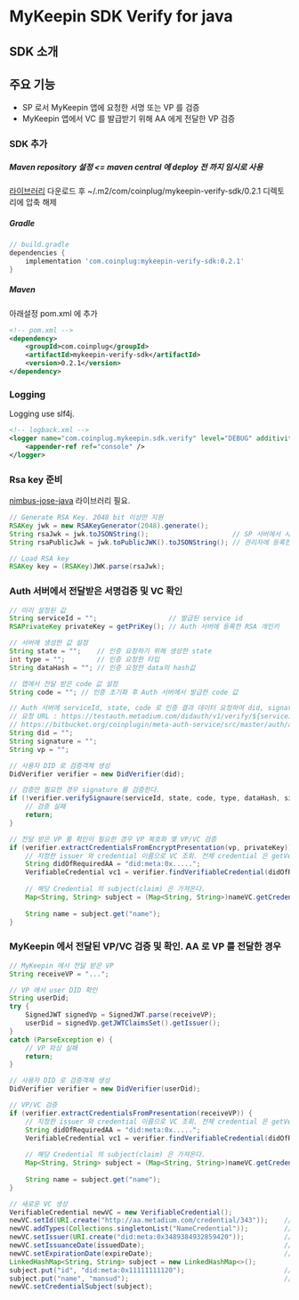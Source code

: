# MyKeepin SDK Verify for java 

## SDK 소개

## 주요 기능
+ SP 로서 MyKeepin 앱에 요청한 서명 또는 VP 를 검증
+ MyKeepin 앱에서 VC 를 발급받기 위해 AA 에게 전달한 VP 검증

### SDK 추가

##### Maven repository 설정 <= maven central 에 deploy 전 까지 임시로 사용

[라이브러리](https://bitbucket.org/coinplugin/mykeepin-verify-sdk/downloads/mykeepin-verify-sdk-0.2.1.zip) 다운로드 후 ~/.m2/com/coinplug/mykeepin-verify-sdk/0.2.1 디렉토리에 압축 해제


##### Gradle

```gradle
// build.gradle
dependencies {
	implementation 'com.coinplug:mykeepin-verify-sdk:0.2.1'
}
```

##### Maven

아래설정 pom.xml 에 추가

```xml
<!-- pom.xml -->
<dependency>
	<groupId>com.coinplug</groupId>
	<artifactId>mykeepin-verify-sdk</artifactId>
	<version>0.2.1</version>
</dependency>
```

### Logging

Logging use slf4j.

```xml
<!-- logback.xml -->
<logger name="com.coinplug.mykeepin.sdk.verify" level="DEBUG" additivity ="false">
	<appender-ref ref="console" />
</logger>
```

### Rsa key 준비

[nimbus-jose-java](https://connect2id.com/products/nimbus-jose-jwt) 라이브러리 필요.  

```java
// Generate RSA Key. 2048 bit 이상만 지원
RSAKey jwk = new RSAKeyGenerator(2048).generate();
String rsaJwk = jwk.toJSONString();                     // SP 서버에서 사용할 Private Key
String rsaPublicJwk = jwk.toPublicJWK().toJSONString(); // 관리자에 등록한 Public Key 

// Load RSA key
RSAKey key = (RSAKey)JWK.parse(rsaJwk);
```

### Auth 서버에서 전달받은 서명검증 및 VC 확인

```java
// 미리 설정된 값
String serviceId = "";                  // 발급된 service id
RSAPrivateKey privateKey = getPriKey(); // Auth 서버에 등록한 RSA 개인키

// 서버에 생성한 값 설정
String state = "";    // 인증 요청하기 위해 생성한 state
int type = "";        // 인증 요청한 타입
String dataHash = ""; // 인증 요청한 data의 hash값

// 앱에서 전달 받은 code 값 설정
String code = ""; // 인증 초기화 후 Auth 서버에서 발급한 code 값

// Auth 서버에 serviceId, state, code 로 인증 결과 데이터 요청하여 did, signature, vp 를 얻는다.
// 요청 URL : https://testauth.metadium.com/didauth/v1/verify/${serviceId}/${state+}/${code}
// https://bitbucket.org/coinplugin/meta-auth-service/src/master/auth/app/docs/api_spec.md#verify-auth-info 참조
String did = "";
String signature = "";
String vp = "";

// 사용자 DID 로 검증객체 생성
DidVerifier verifier = new DidVerifier(did);

// 검증만 필요한 경우 signature 를 검증한다.
if (!verifier.verifySignaure(serviceId, state, code, type, dataHash, signature)) {
	// 검증 실패
	return;
}

// 전달 받은 VP 를 확인이 필요한 경우 VP 복호화 몇 VP/VC 검증 
if (verifier.extractCredentialsFromEncryptPresentation(vp, privateKey)) {
	// 지정한 issuer 와 credential 이름으로 VC 조회. 전체 credential 은 getVerifiableCredentials() 사용.
	String didOfRequiredAA = "did:meta:0x.....";
	VerifiableCredential vc1 = verifier.findVerifiableCredential(didOfRequiredAA, "NameCredential");
	
	// 해당 Credential 의 subject(claim) 은 가져온다.
	Map<String, String> subject = (Map<String, String>)nameVC.getCredentialSubject();
	
	String name = subject.get("name");
}

```

### MyKeepin 에서 전달된 VP/VC 검증 및 확인. AA 로 VP 를 전달한 경우

```java
// MyKeepin 에서 전달 받은 VP
String receiveVP = "...";

// VP 에서 user DID 확인
String userDid;
try {
	SignedJWT signedVp = SignedJWT.parse(receiveVP);
	userDid = signedVp.getJWTClaimsSet().getIssuer();
}
catch (ParseException e) {
	// VP 파싱 실패
	return;
}

// 사용자 DID 로 검증객체 생성
DidVerifier verifier = new DidVerifier(userDid);

// VP/VC 검증 
if (verifier.extractCredentialsFromPresentation(receiveVP)) {
	// 지정한 issuer 와 credential 이름으로 VC 조회. 전체 credential 은 getVerifiableCredentials() 사용.
	String didOfRequiredAA = "did:meta:0x.....";
	VerifiableCredential vc1 = verifier.findVerifiableCredential(didOfRequiredAA, "NameCredential");
	
	// 해당 Credential 의 subject(claim) 은 가져온다.
	Map<String, String> subject = (Map<String, String>)nameVC.getCredentialSubject();
	
	String name = subject.get("name");
}

// 새로운 VC 생성
VerifiableCredential newVC = new VerifiableCredential();
newVC.setId(URI.create("http://aa.metadium.com/credential/343"));    // VC 의 ID. URL 로 VC의 유효성을 해당 URL 로 확인할 수 있어야 함.
newVC.addTypes(Collections.singletonList("NameCredential"));         // AA 에서 정의한 VC 이름. 관리자에도 등록 되어 있어야 함
newVC.setIssuer(URI.create("did:meta:0x3489384932859420"));          // AA 의 DID
newVC.setIssuanceDate(issuedDate);                                   // VC 발급일
newVC.setExpirationDate(expireDate);                                 // VC 만료일
LinkedHashMap<String, String> subject = new LinkedHashMap<>();
subject.put("id", "did:meta:0x11111111120");                         // VC 소유자의 DID 
subject.put("name", "mansud");                                       // VC subject 
newVC.setCredentialSubject(subject);

```